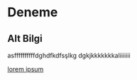 # Deneme

## Alt Bilgi
asffffffffffdghdfkdfsşlkg
dgkjkkkkkkkaliiiiiii

[lorem ipsum](http://google.com)